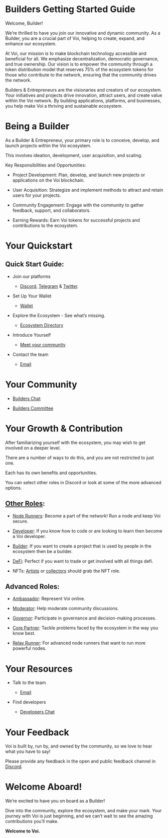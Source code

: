 # Builders Getting Started Guide

Welcome, Builder! 

We’re thrilled to have you join our innovative and dynamic community. As a Builder, you are a crucial part of Voi, helping to create, expand, and enhance our ecosystem.

At Voi, our mission is to make blockchain technology accessible and beneficial for all. We emphasize decentralization, democratic governance, and true ownership. Our vision is to empower the community through a token distribution model that reserves 75% of the ecosystem tokens for those who contribute to the network, ensuring that the community drives the network.

Builders & Entrepreneurs are the visionaries and creators of our ecosystem. Your initiatives and projects drive innovation, attract users, and create value within the Voi network. By building applications, platforms, and businesses, you help make Voi a thriving and sustainable ecosystem.


# Being a Builder

As a Builder & Entrepreneur, your primary role is to conceive, develop, and launch projects within the Voi ecosystem. 

This involves ideation, development, user acquisition, and scaling.

Key Responsibilities and Opportunities:

- Project Development: Plan, develop, and launch new projects or applications on the Voi blockchain.

- User Acquisition: Strategize and implement methods to attract and retain users for your projects.

- Community Engagement: Engage with the community to gather feedback, support, and collaborators.

- Earning Rewards: Earn Voi tokens for successful projects and contributions to the ecosystem.


# Your Quickstart

## Quick Start Guide:

- Join our platforms 
    - [Discord](https://discord.gg/vnFbrJrHeW), [Telegram](https://t.me/VoiOfficial) & [Twitter](https://x.com/Voi_Net).

- Set Up Your Wallet
    - [Wallet](https://kibis.is/)

- Explore the Ecosystem - See what’s missing.
    - [Ecosystem Directory](https://airtable.com/apphFYuejZFJJG0i6/shru2v6BXxUaAEU7O)

- Introduce Yourself
    - [Meet your community](https://discord.com/channels/1055863853633785857/1257391191167864963)

- Contact the team
    - [Email](mailto:projectinquiry@voi.network)


# Your Community

- [Builders Chat](https://discord.com/channels/1055863853633785857/1257391191167864963)

- [Builders Committee](../governance/committees/builders.md)


# Your Growth & Contribution

After familiarizing yourself with the ecosystem, you may wish to get involved on a deeper level. 

There are a number of ways to do this, and you are not restricted to just one. 

Each has its own benefits and opportunities. 

You can select other roles in Discord or look at some of the more advanced options.

## [Other Roles](https://discord.com/channels/1055863853633785857/1157678590196973728/1257675380454723604):

- [Node Runners](node-runners.md): Become a part of the network! Run a node and keep Voi secure.

- [Developer](developers.md): If you know how to code or are looking to learn then become a Voi developer.

- [Builder](builders.md): If you want to create a project that is used by people in the ecosystem then be a builder.

- [DeFi](traders.md): Perfect if you want to trade or get involved with all things defi.

- NFTs: [Artists](artists.md) or [collectors](collectors.md) should grab the NFT role.

## Advanced Roles:

- [Ambassador](advanced/ambassadors.md): Represent Voi online.

- [Moderator](advanced/moderators.md): Help moderate community discussions.

- [Governor](advanced/governors.md): Participate in governance and decision-making processes.

- [Core Partner](advanced/core-partners.md): Tackle problems faced by the ecosystem in the way you know best.

- [Relay Runner](advanced/relay-runners.md): For advanced node runners that want to run more powerful nodes.


# Your Resources

- Talk to the team
    - [Email](mailto:projectinquiry@voi.network)

- Find developers
    - [Developers Chat](https://discord.com/channels/1055863853633785857/1157684453607493652) 

# Your Feedback

Voi is built by, run by, and owned by the community, so we love to hear what you have to say! 

Please provide any feedback in the open and public feedback channel in [Discord](https://discord.com/channels/1055863853633785857/1201927574289403974).


# Welcome Aboard!

We’re excited to have you on board as a Builder! 

Dive into the community, explore the ecosystem, and make your mark. Your journey with Voi is just beginning, and we can’t wait to see the amazing contributions you’ll make.

**Welcome to Voi.**